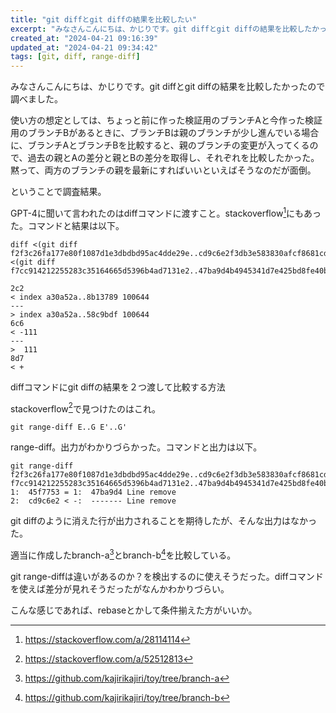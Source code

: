 ```yaml
---
title: "git diffとgit diffの結果を比較したい"
excerpt: "みなさんこんにちは、かじりです。git diffとgit diffの結果を比較したかったので調べました。"
created_at: "2024-04-21 09:16:39"
updated_at: "2024-04-21 09:34:42"
tags: [git, diff, range-diff]
---
```


みなさんこんにちは、かじりです。git diffとgit diffの結果を比較したかったので調べました。

使い方の想定としては、ちょっと前に作った検証用のブランチAと今作った検証用のブランチBがあるときに、ブランチBは親のブランチが少し進んでいる場合に、ブランチAとブランチBを比較すると、親のブランチの変更が入ってくるので、過去の親とAの差分と親とBの差分を取得し、それぞれを比較したかった。黙って、両方のブランチの親を最新にすればいいといえばそうなのだが面倒。

ということで調査結果。

GPT-4に聞いて言われたのはdiffコマンドに渡すこと。stackoverflow[^stackoverflow1]にもあった。コマンドと結果は以下。

[^stackoverflow1]: https://stackoverflow.com/a/28114114


```
diff <(git diff f2f3c26fa177e80f1087d1e3dbdbd95ac4dde29e..cd9c6e2f3db3e583830afcf8681cd6f6c12516d0) <(git diff  f7cc914212255283c35164665d5396b4ad7131e2..47ba9d4b4945341d7e425bd8fe40b2143da4834e)

2c2
< index a30a52a..8b13789 100644
---
> index a30a52a..58c9bdf 100644
6c6
< -111
---
>  111
8d7
< +
```

diffコマンドにgit diffの結果を２つ渡して比較する方法

stackoverflow[^stackoverflow2]で見つけたのはこれ。

[^stackoverflow2]: https://stackoverflow.com/a/52512813

```
git range-diff E..G E'..G'
```

range-diff。出力がわかりづらかった。コマンドと出力は以下。

```
git range-diff f2f3c26fa177e80f1087d1e3dbdbd95ac4dde29e..cd9c6e2f3db3e583830afcf8681cd6f6c12516d0 f7cc914212255283c35164665d5396b4ad7131e2..47ba9d4b4945341d7e425bd8fe40b2143da4834e
1:  45f7753 = 1:  47ba9d4 Line remove
2:  cd9c6e2 < -:  ------- Line remove
```

git diffのように消えた行が出力されることを期待したが、そんな出力はなかった。

適当に作成したbranch-a[^branch-a]とbranch-b[^branch-b]を比較している。

[^branch-a]: https://github.com/kajirikajiri/toy/tree/branch-a

[^branch-b]: https://github.com/kajirikajiri/toy/tree/branch-b

git range-diffは違いがあるのか？を検出するのに使えそうだった。diffコマンドを使えば差分が見れそうだったがなんかわかりづらい。

こんな感じであれば、rebaseとかして条件揃えた方がいいか。
